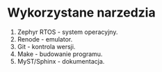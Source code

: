 Wykorzystane narzedzia
=========

1. Zephyr RTOS - system operacyjny.
2. Renode - emulator.
3. Git - kontrola wersji.
4. Make - budowanie programu.
5. MyST/Sphinx - dokumentacja.
